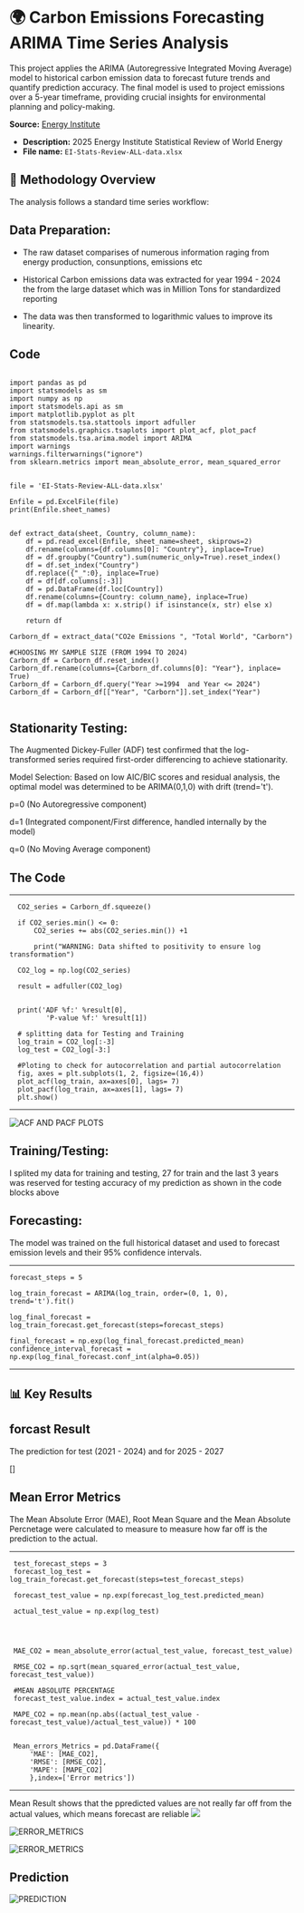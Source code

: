 # 🌍 Carbon Emissions Forecasting ARIMA Time Series Analysis
This project applies the ARIMA (Autoregressive Integrated Moving Average) model to historical carbon emission data to forecast future trends and quantify prediction accuracy. The final model is used to project emissions over a 5-year timeframe, providing crucial insights for environmental planning and policy-making.

**Source:** [Energy Institute](https://www.energyinst.org)
- **Description:** 2025 Energy Institute Statistical Review of World Energy
- **File name:** `EI-Stats-Review-ALL-data.xlsx
`
 
## 🔬 Methodology Overview
The analysis follows a standard time series workflow:

## Data Preparation: 

- The raw dataset comparises of numerous information raging from energy production, consunptions, emissions etc 

- Historical Carbon emissions data was extracted for  year 1994 - 2024 the from the large dataset which was in Million Tons for standardized reporting

-  The data was then transformed to logarithmic values to improve its linearity.

## Code

```

import pandas as pd
import statsmodels as sm
import numpy as np
import statsmodels.api as sm
import matplotlib.pyplot as plt
from statsmodels.tsa.stattools import adfuller 
from statsmodels.graphics.tsaplots import plot_acf, plot_pacf
from statsmodels.tsa.arima.model import ARIMA
import warnings
warnings.filterwarnings("ignore")
from sklearn.metrics import mean_absolute_error, mean_squared_error


file = 'EI-Stats-Review-ALL-data.xlsx'

Enfile = pd.ExcelFile(file)
print(Enfile.sheet_names)


def extract_data(sheet, Country, column_name):
    df = pd.read_excel(Enfile, sheet_name=sheet, skiprows=2)
    df.rename(columns={df.columns[0]: "Country"}, inplace=True)
    df = df.groupby("Country").sum(numeric_only=True).reset_index()
    df = df.set_index("Country")
    df.replace({"_":0}, inplace=True)
    df = df[df.columns[:-3]]
    df = pd.DataFrame(df.loc[Country])
    df.rename(columns={Country: column_name}, inplace=True)
    df = df.map(lambda x: x.strip() if isinstance(x, str) else x)
    
    return df

Carborn_df = extract_data("CO2e Emissions ", "Total World", "Carborn")

#CHOOSING MY SAMPLE SIZE (FROM 1994 TO 2024)
Carborn_df = Carborn_df.reset_index()
Carborn_df.rename(columns={Carborn_df.columns[0]: "Year"}, inplace= True)
Carborn_df = Carborn_df.query("Year >=1994  and Year <= 2024")
Carborn_df = Carborn_df[["Year", "Carborn"]].set_index("Year")


```




## Stationarity Testing: 

The Augmented Dickey-Fuller (ADF) test confirmed that the log-transformed series required first-order differencing to achieve stationarity.

Model Selection: Based on low AIC/BIC scores and residual analysis, the optimal model was determined to be ARIMA(0,1,0) with drift (trend='t').

p=0 (No Autoregressive component)

d=1 (Integrated component/First difference, handled internally by the model)

q=0 (No Moving Average component)


## The Code 
---
      CO2_series = Carborn_df.squeeze()
      
      if CO2_series.min() <= 0:
          CO2_series += abs(CO2_series.min()) +1
          
          print("WARNING: Data shifted to positivity to ensure log transformation")
      
      CO2_log = np.log(CO2_series)
      
      result = adfuller(CO2_log)
      
      
      print('ADF %f:' %result[0],
             'P-value %f:' %result[1])
             
      # splitting data for Testing and Training
      log_train = CO2_log[:-3]
      log_test = CO2_log[-3:]

      #Ploting to check for autocorrelation and partial autocorrelation
      fig, axes = plt.subplots(1, 2, figsize=(16,4))
      plot_acf(log_train, ax=axes[0], lags= 7)
      plot_pacf(log_train, ax=axes[1], lags= 7)
      plt.show()

---

![ACF AND PACF PLOTS](ACF_and_PACF.png) 

## Training/Testing: 

I splited my data for training and testing, 27 for train and the last 3 years was reserved for testing accuracy of my prediction as shown in the code blocks above



## Forecasting: 

The model was trained on the full historical dataset and used to forecast emission levels and their 95% confidence intervals.

---
    forecast_steps = 5
    
    log_train_forecast = ARIMA(log_train, order=(0, 1, 0), trend='t').fit()
    
    log_final_forecast = log_train_forecast.get_forecast(steps=forecast_steps)
    
    final_forecast = np.exp(log_final_forecast.predicted_mean)
    confidence_interval_forecast = np.exp(log_final_forecast.conf_int(alpha=0.05))

---

## 📊 Key Results

## forcast Result
The prediction for test (2021 - 2024) and for  2025 - 2027

[]


## Mean Error Metrics
The Mean Absolute Error (MAE), Root Mean Square and the Mean Absolute Percnetage were calculated to measure to measure how far off is the prediction to the actual.

---
     test_forecast_steps = 3
     forecast_log_test = log_train_forecast.get_forecast(steps=test_forecast_steps)
     
     forecast_test_value = np.exp(forecast_log_test.predicted_mean)
     
     actual_test_value = np.exp(log_test)
     
     
     
     
     MAE_CO2 = mean_absolute_error(actual_test_value, forecast_test_value)
     
     RMSE_CO2 = np.sqrt(mean_squared_error(actual_test_value, forecast_test_value))
     
     #MEAN ABSOLUTE PERCENTAGE
     forecast_test_value.index = actual_test_value.index
     
     MAPE_CO2 = np.mean(np.abs((actual_test_value - forecast_test_value)/actual_test_value)) * 100
     
     
     Mean_errors_Metrics = pd.DataFrame({
         'MAE': [MAE_CO2],
         'RMSE': [RMSE_CO2],
         'MAPE': [MAPE_CO2]
         },index=['Error metrics'])
---

Mean Result shows that the ppredicted values are not really far off from the actual values, which means forecast are reliable 
![](https://github.com/lakorede74/Carbon-Emission-Forecasting-Using-ARIMA-0-1-0-Model/blob/main/ERROR_METRICS.png)


![ERROR_METRICS](ERROR_METRICS.png)


![ERROR_METRICS](ERROR_METRICS.png)


## Prediction
![PREDICTION](ACF_and_PACF.png)
